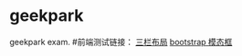 # geekpark
geekpark exam.
#前端测试链接：
[三栏布局](http://xiaofuzi.github.io/geekpark)
[bootstrap 模态框](http://xiaofuzi.github.io/geekpark/modal.html)
